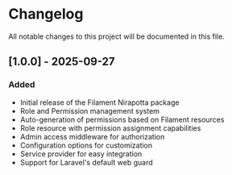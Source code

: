 # Changelog

All notable changes to this project will be documented in this file.

## [1.0.0] - 2025-09-27

### Added
- Initial release of the Filament Nirapotta package
- Role and Permission management system
- Auto-generation of permissions based on Filament resources
- Role resource with permission assignment capabilities
- Admin access middleware for authorization
- Configuration options for customization
- Service provider for easy integration
- Support for Laravel's default web guard